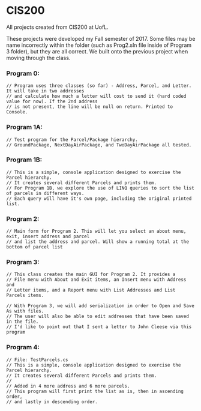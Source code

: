 # CIS200
All projects created from CIS200 at UofL.

These projects were developed my Fall semester of 2017. Some files may be name incorrectly within the folder (such as Prog2.sln file inside of Program 3 folder), but they are all correct. We built onto the previous project when moving through the class.

###	Program 0:	

	// Program uses three classes (so far) - Address, Parcel, and Letter. It will take in two addresses
	// and calculate how much a letter will cost to send it (hard coded value for now). If the 2nd address 
	// is not present, the line will be null on return. Printed to Console.

###	Program 1A: 

	// Test program for the Parcel/Package hierarchy.
	// GroundPackage, NextDayAirPackage, and TwoDayAirPackage all tested.
            
###	Program 1B: 

	// This is a simple, console application designed to exercise the Parcel hierarchy.
	// It creates several different Parcels and prints them.
	// For Program 1B, we explore the use of LINQ queries to sort the list of parcels in different ways.
	// Each query will have it's own page, including the original printed list.
            
###	Program 2:  

	// Main form for Program 2. This will let you select an about menu, exit, insert address and parcel
	// and list the address and parcel. Will show a running total at the bottom of parcel list

###	Program 3:  

	// This class creates the main GUI for Program 2. It provides a
	// File menu with About and Exit items, an Insert menu with Address and
	// Letter items, and a Report menu with List Addresses and List Parcels items.
	
	// With Program 3, we will add serialization in order to Open and Save As with files. 
	// The user will also be able to edit addresses that have been saved in the file.
	// I'd like to point out that I sent a letter to John Cleese via this program
            
###	Program 4:  

	// File: TestParcels.cs
	// This is a simple, console application designed to exercise the Parcel hierarchy.
	// It creates several different Parcels and prints them.
	//
	// Added in 4 more address and 6 more parcels.
	// This program will first print the list as is, then in ascending order,
	// and lastly in descending order.
